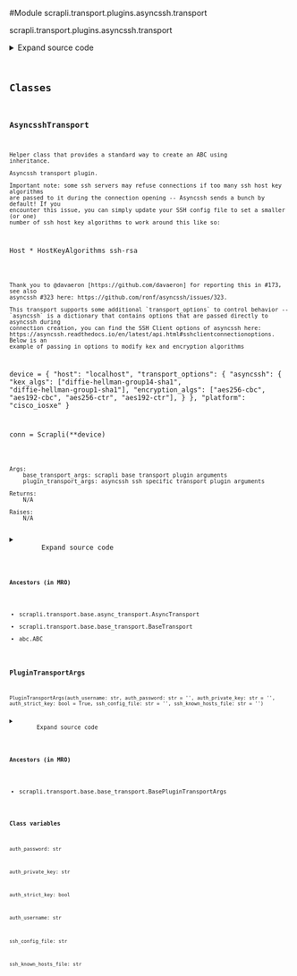 <link rel="preload stylesheet" as="style" href="https://cdnjs.cloudflare.com/ajax/libs/10up-sanitize.css/11.0.1/sanitize.min.css" integrity="sha256-PK9q560IAAa6WVRRh76LtCaI8pjTJ2z11v0miyNNjrs=" crossorigin>
<link rel="preload stylesheet" as="style" href="https://cdnjs.cloudflare.com/ajax/libs/10up-sanitize.css/11.0.1/typography.min.css" integrity="sha256-7l/o7C8jubJiy74VsKTidCy1yBkRtiUGbVkYBylBqUg=" crossorigin>
<link rel="stylesheet preload" as="style" href="https://cdnjs.cloudflare.com/ajax/libs/highlight.js/10.1.1/styles/github.min.css" crossorigin>
<script defer src="https://cdnjs.cloudflare.com/ajax/libs/highlight.js/10.1.1/highlight.min.js" integrity="sha256-Uv3H6lx7dJmRfRvH8TH6kJD1TSK1aFcwgx+mdg3epi8=" crossorigin></script>
<script>window.addEventListener('DOMContentLoaded', () => hljs.initHighlighting())</script>















#Module scrapli.transport.plugins.asyncssh.transport

scrapli.transport.plugins.asyncssh.transport

<details class="source">
    <summary>
        <span>Expand source code</span>
    </summary>
    <pre>
        <code class="python">
"""scrapli.transport.plugins.asyncssh.transport"""
import asyncio
from dataclasses import dataclass
from typing import Any, Optional

from asyncssh.connection import SSHClientConnection, connect
from asyncssh.misc import ConnectionLost, PermissionDenied
from asyncssh.stream import SSHReader, SSHWriter

from scrapli.decorators import TransportTimeout
from scrapli.exceptions import (
    ScrapliAuthenticationFailed,
    ScrapliConnectionError,
    ScrapliConnectionNotOpened,
)
from scrapli.ssh_config import SSHKnownHosts
from scrapli.transport.base import AsyncTransport, BasePluginTransportArgs, BaseTransportArgs


@dataclass()
class PluginTransportArgs(BasePluginTransportArgs):
    auth_username: str
    auth_password: str = ""
    auth_private_key: str = ""
    auth_strict_key: bool = True
    ssh_config_file: str = ""
    ssh_known_hosts_file: str = ""


class AsyncsshTransport(AsyncTransport):
    def __init__(
        self, base_transport_args: BaseTransportArgs, plugin_transport_args: PluginTransportArgs
    ) -> None:
        """
        Asyncssh transport plugin.

        Important note: some ssh servers may refuse connections if too many ssh host key algorithms
        are passed to it during the connection opening -- Asyncssh sends a bunch by default! If you
        encounter this issue, you can simply update your SSH config file to set a smaller (or one)
        number of ssh host key algorithms to work around this like so:

        ```
        Host *
            HostKeyAlgorithms ssh-rsa
        ```

        Thank you to @davaeron [https://github.com/davaeron] for reporting this in #173, see also
        asyncssh #323 here: https://github.com/ronf/asyncssh/issues/323.

        This transport supports some additional `transport_options` to control behavior --
        `asyncssh` is a dictionary that contains options that are passed directly to asyncssh during
        connection creation, you can find the SSH Client options of asyncssh here:
        https://asyncssh.readthedocs.io/en/latest/api.html#sshclientconnectionoptions. Below is an
        example of passing in options to modify kex and encryption algorithms

        ```
        device = {
            "host": "localhost",
            "transport_options": {
                "asyncssh": {
                    "kex_algs": ["diffie-hellman-group14-sha1", "diffie-hellman-group1-sha1"],
                    "encryption_algs": ["aes256-cbc", "aes192-cbc", "aes256-ctr", "aes192-ctr"],
                }
            },
            "platform": "cisco_iosxe"
        }

        conn = Scrapli(**device)
        ```

        Args:
            base_transport_args: scrapli base transport plugin arguments
            plugin_transport_args: asyncssh ssh specific transport plugin arguments

        Returns:
            N/A

        Raises:
            N/A

        """
        super().__init__(base_transport_args=base_transport_args)
        self.plugin_transport_args = plugin_transport_args

        self.session: Optional[SSHClientConnection] = None
        self.stdout: Optional[SSHReader[Any]] = None
        self.stdin: Optional[SSHWriter[Any]] = None

    def _verify_key(self) -> None:
        """
        Verify target host public key, raise exception if invalid/unknown

        Args:
            N/A

        Returns:
            None

        Raises:
            ScrapliAuthenticationFailed: if host is not in known hosts

        """
        known_hosts = SSHKnownHosts(self.plugin_transport_args.ssh_known_hosts_file)
        known_host_public_key = known_hosts.lookup(self._base_transport_args.host)

        if not known_host_public_key:
            raise ScrapliAuthenticationFailed(
                f"{self._base_transport_args.host} not in known_hosts!"
            )

    def _verify_key_value(self) -> None:
        """
        Verify target host public key, raise exception if invalid/unknown

        Args:
            N/A

        Returns:
            None

        Raises:
            ScrapliConnectionNotOpened: if session is unopened/None
            ScrapliAuthenticationFailed: if host is in known hosts but public key does not match or
                cannot glean remote server key from session.

        """
        if not self.session:
            raise ScrapliConnectionNotOpened

        known_hosts = SSHKnownHosts(self.plugin_transport_args.ssh_known_hosts_file)
        known_host_public_key = known_hosts.lookup(self._base_transport_args.host)

        remote_server_key = self.session.get_server_host_key()
        if remote_server_key is None:
            raise ScrapliAuthenticationFailed(
                f"failed gleaning remote server ssh key for host {self._base_transport_args.host}"
            )

        remote_public_key = remote_server_key.export_public_key().split()[1].decode()

        if known_host_public_key["public_key"] != remote_public_key:
            raise ScrapliAuthenticationFailed(
                f"{self._base_transport_args.host} in known_hosts but public key does not match!"
            )

    async def open(self) -> None:
        self._pre_open_closing_log(closing=False)

        if self.plugin_transport_args.auth_strict_key:
            self.logger.debug(
                f"Attempting to validate {self._base_transport_args.host} public key is in known "
                f"hosts"
            )
            self._verify_key()

        # we already fetched host/port/user from the user input and/or the ssh config file, so we
        # want to use those explicitly. likewise we pass config file we already found. set known
        # hosts and agent to None so we can not have an agent and deal w/ known hosts ourselves
        common_args = {
            "host": self._base_transport_args.host,
            "port": self._base_transport_args.port,
            "username": self.plugin_transport_args.auth_username,
            "known_hosts": None,
            "agent_path": None,
            "config": self.plugin_transport_args.ssh_config_file,
        }

        # Allow passing `transport_options` to asyncssh
        common_args.update(self._base_transport_args.transport_options.get("asyncssh", {}))

        try:
            self.session = await asyncio.wait_for(
                connect(
                    client_keys=self.plugin_transport_args.auth_private_key,
                    password=self.plugin_transport_args.auth_password,
                    preferred_auth=(
                        "publickey",
                        "keyboard-interactive",
                        "password",
                    ),
                    **common_args,
                ),
                timeout=self._base_transport_args.timeout_socket,
            )
        except PermissionDenied as exc:
            msg = "all authentication methods failed"
            self.logger.critical(msg)
            raise ScrapliAuthenticationFailed(msg) from exc
        except asyncio.TimeoutError as exc:
            msg = "timed out opening connection to device"
            self.logger.critical(msg)
            raise ScrapliAuthenticationFailed(msg) from exc

        if not self.session:
            raise ScrapliConnectionNotOpened

        if self.plugin_transport_args.auth_strict_key:
            self.logger.debug(
                f"Attempting to validate {self._base_transport_args.host} public key is in known "
                f"hosts and is valid"
            )
            self._verify_key_value()

        self.stdin, self.stdout, _ = await self.session.open_session(
            term_type="xterm", encoding=None
        )

        self._post_open_closing_log(closing=False)

    def close(self) -> None:
        self._pre_open_closing_log(closing=True)

        if self.session:

            try:
                self.session.close()
            except BrokenPipeError:
                # it seems it is possible for the connection transport is_closing() to be true
                # already in some cases... since we are closing the connection anyway we will just
                # ignore this note that this seemed to only happen in github actions on
                # ubuntu-latest w/ py3.8...
                pass

        # always reset session/stdin/stdout back to None if we are closing!
        self.session = None
        self.stdin = None
        self.stdout = None

        self._post_open_closing_log(closing=True)

    def isalive(self) -> bool:
        if not self.session:
            return False

        # this may need to be revisited in the future, but this seems to be a good check for
        # aliveness
        try:
            if (
                self.session._auth_complete  # pylint:  disable=W0212
                and self.session._transport is not None  # pylint:  disable=W0212
                and self.session._transport.is_closing() is False  # pylint:  disable=W0212
            ):
                return True
        except AttributeError:
            pass
        return False

    @TransportTimeout("timed out reading from transport")
    async def read(self) -> bytes:
        if not self.stdout:
            raise ScrapliConnectionNotOpened

        try:
            buf: bytes = await self.stdout.read(65535)
        except ConnectionLost as exc:
            msg = (
                "encountered EOF reading from transport; typically means the device closed the "
                "connection"
            )
            self.logger.critical(msg)
            raise ScrapliConnectionError(msg) from exc

        return buf

    def write(self, channel_input: bytes) -> None:
        if not self.stdin:
            raise ScrapliConnectionNotOpened
        self.stdin.write(channel_input)
        </code>
    </pre>
</details>




## Classes

### AsyncsshTransport


```text
Helper class that provides a standard way to create an ABC using
inheritance.

Asyncssh transport plugin.

Important note: some ssh servers may refuse connections if too many ssh host key algorithms
are passed to it during the connection opening -- Asyncssh sends a bunch by default! If you
encounter this issue, you can simply update your SSH config file to set a smaller (or one)
number of ssh host key algorithms to work around this like so:

```
Host *
    HostKeyAlgorithms ssh-rsa
```

Thank you to @davaeron [https://github.com/davaeron] for reporting this in #173, see also
asyncssh #323 here: https://github.com/ronf/asyncssh/issues/323.

This transport supports some additional `transport_options` to control behavior --
`asyncssh` is a dictionary that contains options that are passed directly to asyncssh during
connection creation, you can find the SSH Client options of asyncssh here:
https://asyncssh.readthedocs.io/en/latest/api.html#sshclientconnectionoptions. Below is an
example of passing in options to modify kex and encryption algorithms

```
device = {
    "host": "localhost",
    "transport_options": {
        "asyncssh": {
            "kex_algs": ["diffie-hellman-group14-sha1", "diffie-hellman-group1-sha1"],
            "encryption_algs": ["aes256-cbc", "aes192-cbc", "aes256-ctr", "aes192-ctr"],
        }
    },
    "platform": "cisco_iosxe"
}

conn = Scrapli(**device)
```

Args:
    base_transport_args: scrapli base transport plugin arguments
    plugin_transport_args: asyncssh ssh specific transport plugin arguments

Returns:
    N/A

Raises:
    N/A
```

<details class="source">
    <summary>
        <span>Expand source code</span>
    </summary>
    <pre>
        <code class="python">
class AsyncsshTransport(AsyncTransport):
    def __init__(
        self, base_transport_args: BaseTransportArgs, plugin_transport_args: PluginTransportArgs
    ) -> None:
        """
        Asyncssh transport plugin.

        Important note: some ssh servers may refuse connections if too many ssh host key algorithms
        are passed to it during the connection opening -- Asyncssh sends a bunch by default! If you
        encounter this issue, you can simply update your SSH config file to set a smaller (or one)
        number of ssh host key algorithms to work around this like so:

        ```
        Host *
            HostKeyAlgorithms ssh-rsa
        ```

        Thank you to @davaeron [https://github.com/davaeron] for reporting this in #173, see also
        asyncssh #323 here: https://github.com/ronf/asyncssh/issues/323.

        This transport supports some additional `transport_options` to control behavior --
        `asyncssh` is a dictionary that contains options that are passed directly to asyncssh during
        connection creation, you can find the SSH Client options of asyncssh here:
        https://asyncssh.readthedocs.io/en/latest/api.html#sshclientconnectionoptions. Below is an
        example of passing in options to modify kex and encryption algorithms

        ```
        device = {
            "host": "localhost",
            "transport_options": {
                "asyncssh": {
                    "kex_algs": ["diffie-hellman-group14-sha1", "diffie-hellman-group1-sha1"],
                    "encryption_algs": ["aes256-cbc", "aes192-cbc", "aes256-ctr", "aes192-ctr"],
                }
            },
            "platform": "cisco_iosxe"
        }

        conn = Scrapli(**device)
        ```

        Args:
            base_transport_args: scrapli base transport plugin arguments
            plugin_transport_args: asyncssh ssh specific transport plugin arguments

        Returns:
            N/A

        Raises:
            N/A

        """
        super().__init__(base_transport_args=base_transport_args)
        self.plugin_transport_args = plugin_transport_args

        self.session: Optional[SSHClientConnection] = None
        self.stdout: Optional[SSHReader[Any]] = None
        self.stdin: Optional[SSHWriter[Any]] = None

    def _verify_key(self) -> None:
        """
        Verify target host public key, raise exception if invalid/unknown

        Args:
            N/A

        Returns:
            None

        Raises:
            ScrapliAuthenticationFailed: if host is not in known hosts

        """
        known_hosts = SSHKnownHosts(self.plugin_transport_args.ssh_known_hosts_file)
        known_host_public_key = known_hosts.lookup(self._base_transport_args.host)

        if not known_host_public_key:
            raise ScrapliAuthenticationFailed(
                f"{self._base_transport_args.host} not in known_hosts!"
            )

    def _verify_key_value(self) -> None:
        """
        Verify target host public key, raise exception if invalid/unknown

        Args:
            N/A

        Returns:
            None

        Raises:
            ScrapliConnectionNotOpened: if session is unopened/None
            ScrapliAuthenticationFailed: if host is in known hosts but public key does not match or
                cannot glean remote server key from session.

        """
        if not self.session:
            raise ScrapliConnectionNotOpened

        known_hosts = SSHKnownHosts(self.plugin_transport_args.ssh_known_hosts_file)
        known_host_public_key = known_hosts.lookup(self._base_transport_args.host)

        remote_server_key = self.session.get_server_host_key()
        if remote_server_key is None:
            raise ScrapliAuthenticationFailed(
                f"failed gleaning remote server ssh key for host {self._base_transport_args.host}"
            )

        remote_public_key = remote_server_key.export_public_key().split()[1].decode()

        if known_host_public_key["public_key"] != remote_public_key:
            raise ScrapliAuthenticationFailed(
                f"{self._base_transport_args.host} in known_hosts but public key does not match!"
            )

    async def open(self) -> None:
        self._pre_open_closing_log(closing=False)

        if self.plugin_transport_args.auth_strict_key:
            self.logger.debug(
                f"Attempting to validate {self._base_transport_args.host} public key is in known "
                f"hosts"
            )
            self._verify_key()

        # we already fetched host/port/user from the user input and/or the ssh config file, so we
        # want to use those explicitly. likewise we pass config file we already found. set known
        # hosts and agent to None so we can not have an agent and deal w/ known hosts ourselves
        common_args = {
            "host": self._base_transport_args.host,
            "port": self._base_transport_args.port,
            "username": self.plugin_transport_args.auth_username,
            "known_hosts": None,
            "agent_path": None,
            "config": self.plugin_transport_args.ssh_config_file,
        }

        # Allow passing `transport_options` to asyncssh
        common_args.update(self._base_transport_args.transport_options.get("asyncssh", {}))

        try:
            self.session = await asyncio.wait_for(
                connect(
                    client_keys=self.plugin_transport_args.auth_private_key,
                    password=self.plugin_transport_args.auth_password,
                    preferred_auth=(
                        "publickey",
                        "keyboard-interactive",
                        "password",
                    ),
                    **common_args,
                ),
                timeout=self._base_transport_args.timeout_socket,
            )
        except PermissionDenied as exc:
            msg = "all authentication methods failed"
            self.logger.critical(msg)
            raise ScrapliAuthenticationFailed(msg) from exc
        except asyncio.TimeoutError as exc:
            msg = "timed out opening connection to device"
            self.logger.critical(msg)
            raise ScrapliAuthenticationFailed(msg) from exc

        if not self.session:
            raise ScrapliConnectionNotOpened

        if self.plugin_transport_args.auth_strict_key:
            self.logger.debug(
                f"Attempting to validate {self._base_transport_args.host} public key is in known "
                f"hosts and is valid"
            )
            self._verify_key_value()

        self.stdin, self.stdout, _ = await self.session.open_session(
            term_type="xterm", encoding=None
        )

        self._post_open_closing_log(closing=False)

    def close(self) -> None:
        self._pre_open_closing_log(closing=True)

        if self.session:

            try:
                self.session.close()
            except BrokenPipeError:
                # it seems it is possible for the connection transport is_closing() to be true
                # already in some cases... since we are closing the connection anyway we will just
                # ignore this note that this seemed to only happen in github actions on
                # ubuntu-latest w/ py3.8...
                pass

        # always reset session/stdin/stdout back to None if we are closing!
        self.session = None
        self.stdin = None
        self.stdout = None

        self._post_open_closing_log(closing=True)

    def isalive(self) -> bool:
        if not self.session:
            return False

        # this may need to be revisited in the future, but this seems to be a good check for
        # aliveness
        try:
            if (
                self.session._auth_complete  # pylint:  disable=W0212
                and self.session._transport is not None  # pylint:  disable=W0212
                and self.session._transport.is_closing() is False  # pylint:  disable=W0212
            ):
                return True
        except AttributeError:
            pass
        return False

    @TransportTimeout("timed out reading from transport")
    async def read(self) -> bytes:
        if not self.stdout:
            raise ScrapliConnectionNotOpened

        try:
            buf: bytes = await self.stdout.read(65535)
        except ConnectionLost as exc:
            msg = (
                "encountered EOF reading from transport; typically means the device closed the "
                "connection"
            )
            self.logger.critical(msg)
            raise ScrapliConnectionError(msg) from exc

        return buf

    def write(self, channel_input: bytes) -> None:
        if not self.stdin:
            raise ScrapliConnectionNotOpened
        self.stdin.write(channel_input)
        </code>
    </pre>
</details>


#### Ancestors (in MRO)
- scrapli.transport.base.async_transport.AsyncTransport
- scrapli.transport.base.base_transport.BaseTransport
- abc.ABC



### PluginTransportArgs


```text
PluginTransportArgs(auth_username: str, auth_password: str = '', auth_private_key: str = '', auth_strict_key: bool = True, ssh_config_file: str = '', ssh_known_hosts_file: str = '')
```

<details class="source">
    <summary>
        <span>Expand source code</span>
    </summary>
    <pre>
        <code class="python">
@dataclass()
class PluginTransportArgs(BasePluginTransportArgs):
    auth_username: str
    auth_password: str = ""
    auth_private_key: str = ""
    auth_strict_key: bool = True
    ssh_config_file: str = ""
    ssh_known_hosts_file: str = ""
        </code>
    </pre>
</details>


#### Ancestors (in MRO)
- scrapli.transport.base.base_transport.BasePluginTransportArgs
#### Class variables

    
`auth_password: str`




    
`auth_private_key: str`




    
`auth_strict_key: bool`




    
`auth_username: str`




    
`ssh_config_file: str`




    
`ssh_known_hosts_file: str`